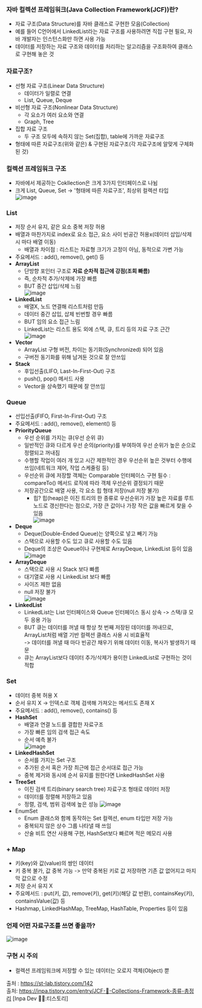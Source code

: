 ### 자바 컬렉션 프레임워크(Java Collection Framework(JCF))란?
- 자료 구조(Data Structure)를 자바 클래스로 구현한 모음(Collection)
- 예를 들어 C언어에서 LinkedList라는 자료 구조를 사용하려면 직접 구현 필요, 자바 개발자는 인스턴스화만 하면 사용 가능
- 데이터를 저장하는 자료 구조와 데이터를 처리하는 알고리즘을 구조화하여 클래스로 구현해 놓은 것

### 자료구조?
- 선형 자료 구조(Linear Data Structure)
    - 데이터가 일렬로 연결
    - List, Queue, Deque
- 비선형 자료 구조(Nonlinear Data Structure)
    - 각 요소가 여러 요소와 연결
    - Graph, Tree
- 집합 자료 구조
    - 두 구조 모두에 속하지 않는 Set(집합), table에 가까운 자료구조
- 형태에 따른 자료구조(위와 같은) & 구현된 자료구조(각 자료구조에 알맞게 구체화 된 것)

### 컬렉션 프레임워크 구조
- 자바에서 제공하는 Cokllection은 크게 3가지 인터페이스로 나뉨
- 크게 List, Queue, Set -> '형태에 따른 자료구조', 최상위 컬렉션 타입   
![image](https://github.com/user-attachments/assets/338af855-afc2-4664-a457-a5b66ed4a016)

### List
- 저장 순서 유지, 같은 요소 중복 저장 허용
- 배열과 마찬가지로 index로 요소 접근, 요소 사이 빈공간 허용x(데이터 삽입/삭제 시 마다 배열 이동)
    - 배열과 차이점 : 리스트는 자료형 크기가 고정이 아님, 동적으로 가변 가능
- 주요메서드 : add(), remove(), get() 등
- **ArrayList**
    - 단방향 포인터 구조로 **자료 순차적 접근에 강점(조회 빠름)**
    - 즉, 순차적 추가/삭제에 가장 빠름
    - BUT 중간 삽입/삭제 느림   
    ![image](https://github.com/user-attachments/assets/44bc7d38-d8d5-4a3f-abb8-f01b54067281)   
- **LinkedList**
    - 배열X, 노드 연결해 리스트처럼 만듬
    - 데이터 중간 삽입, 삽제 빈번할 경우 빠름
    - BUT 임의 요소 접근 느림
    - LinkedList는 리스트 용도 외에 스택, 큐, 트리 등의 자료 구조 근간   
    ![image](https://github.com/user-attachments/assets/dbaf8e12-5e18-46b3-afc9-4dc1b99a6d34)
- **Vector**
    - ArrayList 구형 버전, 차이는 동기화(Synchronized) 되어 있음
    - 구버전 동기화를 위해 남겨둔 것으로 잘 안쓰임
- **Stack**
    - 후입선출(LIFO, Last-In-First-Out) 구조
    - push(), pop() 메서드 사용
    - Vector을 상속했기 때문에 잘 안쓰임
   
### Queue
- 선입선출(FIFO, First-In-First-Out) 구조
- 주요메서드 : add(), remove(), element() 등
- **PriorityQueue**
    - 우선 순위를 가지는 큐(우선 순위 큐)
    - 일반적인 큐와 다르게 우선 순의(priority)를 부여하여 우선 순위가 높은 순으로 정렬되고 꺼내짐
    - 수행할 작업이 여러 개 있고 시간 제한적인 경우 우선순위 높은 것부터 수행에 쓰임(네트워크 제어, 작업 스케줄링 등)
    - 우선순위 큐에 저장할 객체는 Comparable 인터페이스 구현 필수 : compareTo() 메서드 로직에 따라 객체 우선순위 결정되기 때문
    - 저장공간으로 배열 사용, 각 요소 힙 형태 저장(null 저장 불가)
        - 힙? 힙(heap)은 이진 트리의 한 종류로 우선순위가 가장 높은 자료를 루트 노드로 갱신한다는 점으로, 가장 큰 값이나 가장 작은 값을 빠르게 찾을 수 있음   
    ![image](https://github.com/user-attachments/assets/5f353930-dd4b-4076-9032-8be2485b9375)
- **Deque**
    - Deque(Double-Ended Queue)는 양쪽으로 넣고 빼기 가능
    - 스택으로 사용할 수도 있고 큐로 사용할 수도 있음
    - Deque의 조상은 Queue이나 구현체로 ArrayDeque, LinkedList 등이 있음   
      ![image](https://github.com/user-attachments/assets/20093226-4ab3-4e6e-be8a-6d402e4f7c94)
- **ArrayDeque**
    - 스택으로 사용 시 Stack 보다 빠름
    - 대기열로 사용 시 LinkedList 보다 빠름
    - 사이즈 제한 없음
    - null 저장 불가   
     ![image](https://github.com/user-attachments/assets/e11e6470-8e03-406d-a6b3-5a0aa7e8a915)
- **LinkedList**
    - LinkedList는 List 인터페이스와 Queue 인터페이스 동시 상속 -> 스택/큐 모두 응용 가능
    - BUT 큐는 데이터를 꺼낼 때 항상 첫 번째 저장된 데이터를 꺼내므로, ArrayList처럼 배열 기반 컬렉션 클래스 사용 시 비효율적   
      -> 데이터를 꺼낼 때 마다 빈공간 채우기 위해 데이터 이동, 복사가 발생하기 때문
    - 큐는 ArrayList보다 데이터 추가/삭제가 용이한 LinkedList로 구현하는 것이 적합

### Set
- 데이터 중복 허용 X
- 순서 유지 X -> 인덱스로 객체 검색해 가져오는 메서드도 존재 X
- 주요메서드 : add(), remove(), contains() 등
- **HashSet**
    - 배열과 연결 노드를 결합한 자료구조
    - 가장 빠른 임의 검색 접근 속도
    - 순서 예측 불가   
      ![image](https://github.com/user-attachments/assets/779dd03f-7cd7-4c63-bf5c-9943dd5fe81b)   
- **LinkedHashSet**
    - 순서를 가지는 Set 구조
    - 추가된 순서 혹은 가장 최근에 접근 순서대로 접근 가능
    - 중복 제거와 동시에 순서 유지를 원한다면 LinkedHashSet 사용
- **TreeSet**
    - 이진 검색 트리(binary search tree) 자료구조 형태로 데이터 저장
    - 데이터를 정렬해 저장하고 있음
    - 정렬, 검색, 범위 검색에 높은 성능
      ![image](https://github.com/user-attachments/assets/2a29ec4b-a5e3-4abb-9af1-a7443c2d4234)   
- EnumSet
    - Enum 클래스와 함께 동작하는 Set 컬렉션, enum 타입만 저장 가능
    - 중복되지 않은 상수 그룹 나타낼 때 쓰임
    - 산술 비트 연산 사용해 구현, HashSet보다 빠르며 적은 메모리 사용

### + Map
- 키(key)와 값(value)의 쌍인 데이터
- 키 중복 불가, 값 중복 가능 -> 만약 중복된 키로 값 저장하면 기존 값 없어지고 마지막 값으로 수정
- 저장 순서 유지 X
- 주요메서드 : put(키, 값), remove(키), get(키)(해당 값 반환), containsKey(키), containsValue(값) 등
- Hashmap, LinkedHashMap, TreeMap, HashTable, Properties 등이 있음

### 언제 어떤 자료구조를 쓰면 좋을까?
![image](https://github.com/user-attachments/assets/67e09d02-8972-46e9-824a-92bbd3e9efa7)

### 구현 시 주의
- 컬렉션 프레임워크에 저장할 수 있는 데이터는 오로지 객체(Object) 뿐

출처 : https://st-lab.tistory.com/142   
출처: https://inpa.tistory.com/entry/JCF-🧱-Collections-Framework-종류-총정리 [Inpa Dev 👨‍💻:티스토리]
